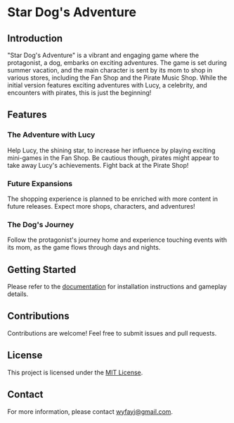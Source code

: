# Star Dog's Adventure

## Introduction

"Star Dog's Adventure" is a vibrant and engaging game where the protagonist, a dog, embarks on exciting adventures. The game is set during summer vacation, and the main character is sent by its mom to shop in various stores, including the Fan Shop and the Pirate Music Shop. While the initial version features exciting adventures with Lucy, a celebrity, and encounters with pirates, this is just the beginning!

## Features

### The Adventure with Lucy
Help Lucy, the shining star, to increase her influence by playing exciting mini-games in the Fan Shop. Be cautious though, pirates might appear to take away Lucy's achievements. Fight back at the Pirate Shop!

### Future Expansions
The shopping experience is planned to be enriched with more content in future releases. Expect more shops, characters, and adventures!

### The Dog's Journey
Follow the protagonist's journey home and experience touching events with its mom, as the game flows through days and nights.

## Getting Started

Please refer to the [documentation](link-to-documentation) for installation instructions and gameplay details.

## Contributions

Contributions are welcome! Feel free to submit issues and pull requests.

## License

This project is licensed under the [MIT License](link-to-license).

## Contact

For more information, please contact [wyfayj@gmail.com](wyfayj@gmail.com).

